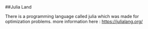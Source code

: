 ##Julia Land

There is a programming language called julia which was made for optimization problems. more information here : https://julialang.org/